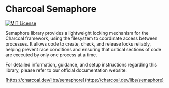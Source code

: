 # Charcoal Semaphore

[![MIT License](https://img.shields.io/badge/license-MIT-green.svg)](LICENSE)

Semaphore library provides a lightweight locking mechanism for the Charcoal framework, using the filesystem to
coordinate access between processes. It allows code to create, check, and release locks reliably, helping prevent race
conditions and ensuring that critical sections of code are executed by only one process at a time.

For detailed information, guidance, and setup instructions regarding this library, please refer to our official
documentation website:

[https://charcoal.dev/libs/semaphore](https://charcoal.dev/libs/semaphore)
